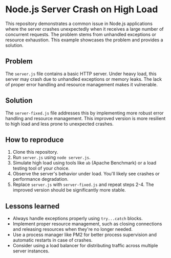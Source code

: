 # Node.js Server Crash on High Load

This repository demonstrates a common issue in Node.js applications where the server crashes unexpectedly when it receives a large number of concurrent requests.  The problem stems from unhandled exceptions or resource exhaustion.  This example showcases the problem and provides a solution.

## Problem

The `server.js` file contains a basic HTTP server. Under heavy load, this server may crash due to unhandled exceptions or memory leaks.  The lack of proper error handling and resource management makes it vulnerable.

## Solution

The `server-fixed.js` file addresses this by implementing more robust error handling and resource management.  This improved version is more resilient to high load and less prone to unexpected crashes.

## How to reproduce

1. Clone this repository.
2. Run `server.js` using `node server.js`.
3. Simulate high load using tools like `ab` (Apache Benchmark) or a load testing tool of your choice.
4. Observe the server's behavior under load.  You'll likely see crashes or performance degradation.
5. Replace `server.js` with `server-fixed.js` and repeat steps 2-4.  The improved version should be significantly more stable.

## Lessons learned

- Always handle exceptions properly using `try...catch` blocks.
- Implement proper resource management, such as closing connections and releasing resources when they're no longer needed.
- Use a process manager like PM2 for better process supervision and automatic restarts in case of crashes. 
- Consider using a load balancer for distributing traffic across multiple server instances.